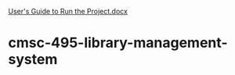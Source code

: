 [User's Guide to Run the Project.docx](https://github.com/kgardner37/cmsc-495-library-management-system/files/8637633/User.s.Guide.to.Run.the.Project.docx)
# cmsc-495-library-management-system
